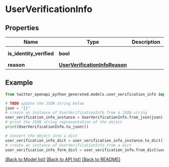 # UserVerificationInfo


## Properties

Name | Type | Description | Notes
------------ | ------------- | ------------- | -------------
**is_identity_verified** | **bool** |  | [default to False]
**reason** | [**UserVerificationInfoReason**](UserVerificationInfoReason.md) |  | [optional] 

## Example

```python
from twitter_openapi_python_generated.models.user_verification_info import UserVerificationInfo

# TODO update the JSON string below
json = "{}"
# create an instance of UserVerificationInfo from a JSON string
user_verification_info_instance = UserVerificationInfo.from_json(json)
# print the JSON string representation of the object
print(UserVerificationInfo.to_json())

# convert the object into a dict
user_verification_info_dict = user_verification_info_instance.to_dict()
# create an instance of UserVerificationInfo from a dict
user_verification_info_form_dict = user_verification_info.from_dict(user_verification_info_dict)
```
[[Back to Model list]](../README.md#documentation-for-models) [[Back to API list]](../README.md#documentation-for-api-endpoints) [[Back to README]](../README.md)


